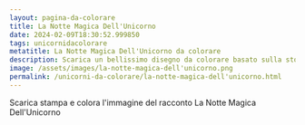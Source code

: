 ```yaml
---
layout: pagina-da-colorare
title: La Notte Magica Dell'Unicorno
date: 2024-02-09T18:30:52.999850
tags: unicornidacolorare
metatitle: La Notte Magica Dell'Unicorno da colorare
description: Scarica un bellissimo disegno da colorare basato sulla storia La Notte Magica Dell'Unicorno
image: /assets/images/la-notte-magica-dell'unicorno.png
permalink: /unicorni-da-colorare/la-notte-magica-dell'unicorno.html
---
```

Scarica stampa e colora l'immagine del racconto La Notte Magica Dell'Unicorno
